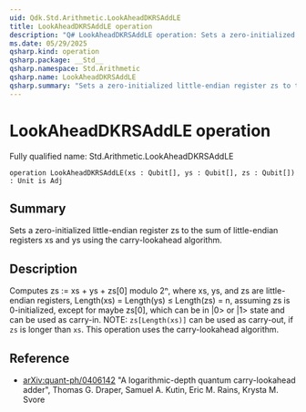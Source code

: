 ```yaml
---
uid: Qdk.Std.Arithmetic.LookAheadDKRSAddLE
title: LookAheadDKRSAddLE operation
description: "Q# LookAheadDKRSAddLE operation: Sets a zero-initialized little-endian register zs to the sum of little-endian registers xs and ys using the carry-lookahead algorithm."
ms.date: 05/29/2025
qsharp.kind: operation
qsharp.package: __Std__
qsharp.namespace: Std.Arithmetic
qsharp.name: LookAheadDKRSAddLE
qsharp.summary: "Sets a zero-initialized little-endian register zs to the sum of little-endian registers xs and ys using the carry-lookahead algorithm."
---
```


# LookAheadDKRSAddLE operation

Fully qualified name: Std.Arithmetic.LookAheadDKRSAddLE

```qsharp
operation LookAheadDKRSAddLE(xs : Qubit[], ys : Qubit[], zs : Qubit[]) : Unit is Adj
```

## Summary
Sets a zero-initialized little-endian register zs to the sum of
little-endian registers xs and ys using the carry-lookahead algorithm.

## Description
Computes zs := xs + ys + zs[0] modulo 2ⁿ, where xs, ys, and zs are
little-endian registers, Length(xs) = Length(ys) ≤ Length(zs) = n,
assuming zs is 0-initialized, except for maybe zs[0], which can be
in |0> or |1> state and can be used as carry-in.
NOTE: `zs[Length(xs)]` can be used as carry-out, if `zs` is longer than `xs`.
This operation uses the carry-lookahead algorithm.

## Reference
- [arXiv:quant-ph/0406142](https://arxiv.org/abs/quant-ph/0406142)
  "A logarithmic-depth quantum carry-lookahead adder",
  Thomas G. Draper, Samuel A. Kutin, Eric M. Rains, Krysta M. Svore
